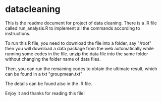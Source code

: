 datacleaning
============
This is the readme document for project of data cleaning.
There is a .R file called run_analysis.R to implement all the commands according to instructions.

To run this R file, you need to download the file into a folder, say "/root"
then you will download a data package from the web automatically while running some codes in the file.
unzip the data file into the same folder without changing the folder name of data files.

Then, you can run the remaining codes to obtain the ultimate result, which can be found in a txt 
"groupmean.txt"

The details can be found also in the .R file. 

Enjoy it and thanks for reading this file!
